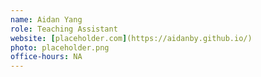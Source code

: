 ```yaml
---
name: Aidan Yang
role: Teaching Assistant
website: [placeholder.com](https://aidanby.github.io/)
photo: placeholder.png
office-hours: NA
---
```


<!-- [Schedule an appointment](#){: .btn .btn-outline } -->
